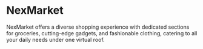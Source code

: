 # NexMarket
NexMarket offers a diverse shopping experience with dedicated sections for groceries, cutting-edge gadgets, and fashionable clothing, catering to all your daily needs under one virtual roof.
